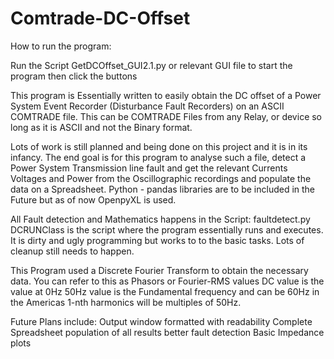 # Comtrade-DC-Offset

How to run the program:

Run the Script GetDCOffset_GUI2.1.py or relevant GUI file to start the program then click the buttons

This program is Essentially written to easily obtain the DC offset of a Power System Event Recorder (Disturbance Fault Recorders) on an ASCII COMTRADE file. This can be COMTRADE Files from any Relay, or device so long as it is ASCII and not the Binary format.

Lots of work is still planned and being done on this project and it is in its infancy. 
The end goal is for this program to analyse such a file, detect a Power System Transmission line fault and get the relevant Currents Voltages and Power from the Oscillographic recordings and populate the data on a Spreadsheet. 
Python - pandas libraries are to be included in the Future but as of now OpenpyXL is used. 

All Fault detection and Mathematics happens in the Script: faultdetect.py
DCRUNClass is the script where the program essentially runs and executes. It is dirty and ugly programming but works to to the basic tasks. 
Lots of cleanup still needs to happen.

This Program used a Discrete Fourier Transform to obtain the necessary data. You can refer to this as Phasors or Fourier-RMS values
DC value is the value at 0Hz
50Hz value is the Fundamental frequency and can be 60Hz in the Americas
1-nth harmonics will be multiples of 50Hz. 



Future Plans include:
Output window formatted with readability
Complete Spreadsheet population of all results
better fault detection
Basic Impedance plots

